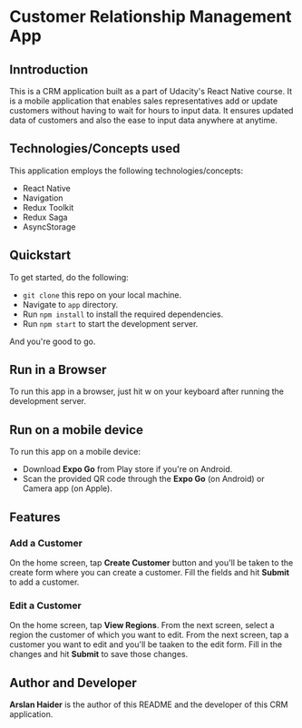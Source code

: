 # Customer Relationship Management App

## Inntroduction

This is a CRM application built as a part of Udacity's React Native course. It is a mobile application that enables sales representatives add or update customers without having to wait for hours to input data. It ensures updated data of customers and also the ease to input data anywhere at anytime.

## Technologies/Concepts used

This application employs the following technologies/concepts:

- React Native
- Navigation
- Redux Toolkit
- Redux Saga
- AsyncStorage

## Quickstart

To get started, do the following:

- `git clone` this repo on your local machine.
- Navigate to `app` directory.
- Run `npm install` to install the required dependencies.
- Run `npm start` to start the development server.

And you're good to go.

## Run in a Browser

To run this app in a browser, just hit w on your keyboard after running the development server.

## Run on a mobile device

To run this app on a mobile device:

- Download **Expo Go** from Play store if you're on Android.
- Scan the provided QR code through the **Expo Go** (on Android) or Camera app (on Apple).

## Features

### Add a Customer

On the home screen, tap **Create Customer** button and you'll be taken to the create form where you can create a customer. Fill the fields and hit **Submit** to add a customer.

### Edit a Customer

On the home screen, tap **View Regions**. From the next screen, select a region the customer of which you want to edit. From the next screen, tap a customer you want to edit and you'll be taaken to the edit form. Fill in the changes and hit **Submit** to save those changes.

## Author and Developer

**Arslan Haider** is the author of this README and the developer of this CRM application.
